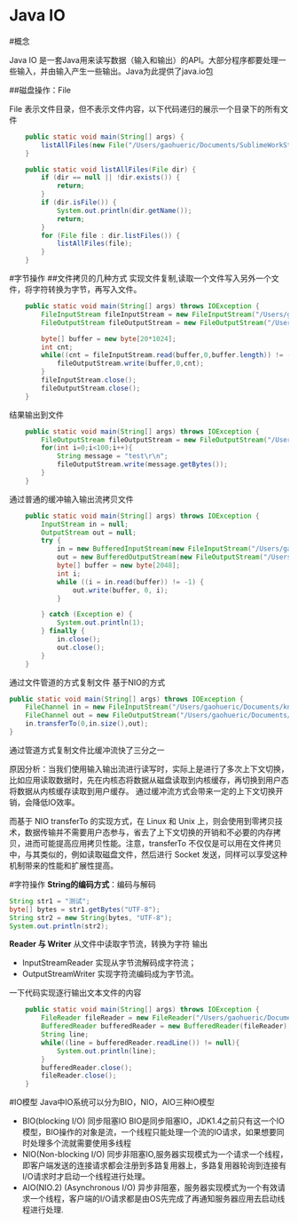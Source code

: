 # Java IO

#概念

Java IO 是一套Java用来读写数据（输入和输出）的API。大部分程序都要处理一些输入，并由输入产生一些输出。Java为此提供了java.io包

##磁盘操作：File

File 表示文件目录，但不表示文件内容，以下代码递归的展示一个目录下的所有文件
```java
    public static void main(String[] args) {
        listAllFiles(new File("/Users/gaohueric/Documents/SublimeWorkStation"));
    }

    public static void listAllFiles(File dir) {
        if (dir == null || !dir.exists()) {
            return;
        }
        if (dir.isFile()) {
            System.out.println(dir.getName());
            return;
        }
        for (File file : dir.listFiles()) {
            listAllFiles(file);
        }
    }
```

#字节操作
##文件拷贝的几种方式
实现文件复制,读取一个文件写入另外一个文件，将字符转换为字节，再写入文件。
```java
    public static void main(String[] args) throws IOException {
        FileInputStream fileInputStream = new FileInputStream("/Users/gaohueric/Documents/known_hosts");
        FileOutputStream fileOutputStream = new FileOutputStream("/Users/gaohueric/Documents/new_known_hosts");

        byte[] buffer = new byte[20*1024];
        int cnt;
        while((cnt = fileInputStream.read(buffer,0,buffer.length)) != -1){
            fileOutputStream.write(buffer,0,cnt);
        }
        fileInputStream.close();
        fileOutputStream.close();
    }
```
结果输出到文件
```java
    public static void main(String[] args) throws IOException {
        FileOutputStream fileOutputStream = new FileOutputStream("/Users/gaohueric/Documents/test.txt");
        for(int i=0;i<100;i++){
            String message = "test\r\n";
            fileOutputStream.write(message.getBytes());
        }
    }
```

通过普通的缓冲输入输出流拷贝文件
```java
    public static void main(String[] args) throws IOException {
        InputStream in = null;
        OutputStream out = null;
        try {
            in = new BufferedInputStream(new FileInputStream("/Users/gaohueric/Documents/known_hosts"));
            out = new BufferedOutputStream(new FileOutputStream("/Users/gaohueric/Documents/new_test.txt"));
            byte[] buffer = new byte[2048];
            int i;
            while ((i = in.read(buffer)) != -1) {
                out.write(buffer, 0, i);
            }

        } catch (Exception e) {
            System.out.println(1);
        } finally {
            in.close();
            out.close();
        }
    }
```

通过文件管道的方式复制文件 基于NIO的方式
```java
public static void main(String[] args) throws IOException {
    FileChannel in = new FileInputStream("/Users/gaohueric/Documents/known_hosts").getChannel();
    FileChannel out = new FileOutputStream("/Users/gaohueric/Documents/new_test.txt").getChannel();
    in.transferTo(0,in.size(),out);
}
```

通过管道方式复制文件比缓冲流快了三分之一

原因分析：当我们使用输入输出流进行读写时，实际上是进行了多次上下文切换，比如应用读取数据时，先在内核态将数据从磁盘读取到内核缓存，再切换到用户态将数据从内核缓存读取到用户缓存。
通过缓冲流方式会带来一定的上下文切换开销，会降低IO效率。

而基于 NIO transferTo 的实现方式，在 Linux 和 Unix 上，则会使用到零拷贝技术，数据传输并不需要用户态参与，省去了上下文切换的开销和不必要的内存拷贝，进而可能提高应用拷贝性能。注意，transferTo 不仅仅是可以用在文件拷贝中，与其类似的，例如读取磁盘文件，然后进行 Socket 发送，同样可以享受这种机制带来的性能和扩展性提高。

#字符操作
**String的编码方式**：编码与解码
```java
String str1 = "测试";
byte[] bytes = str1.getBytes("UTF-8");
String str2 = new String(bytes, "UTF-8");
System.out.println(str2);
```

**Reader 与 Writer**
从文件中读取字节流，转换为字符 输出
- InputStreamReader 实现从字节流解码成字符流；
- OutputStreamWriter 实现字符流编码成为字节流。

一下代码实现逐行输出文本文件的内容

```java
    public static void main(String[] args) throws IOException {
        FileReader fileReader = new FileReader("/Users/gaohueric/Documents/known_hosts");
        BufferedReader bufferedReader = new BufferedReader(fileReader);
        String line;
        while((line = bufferedReader.readLine()) != null){
            System.out.println(line);
        }
        bufferedReader.close();
        fileReader.close();
    }
```

#IO模型
Java中IO系统可以分为BIO，NIO，AIO三种IO模型

- BIO(blocking I/O) 同步阻塞IO BIO是同步阻塞IO，JDK1.4之前只有这一个IO模型，BIO操作的对象是流，一个线程只能处理一个流的IO请求，如果想要同时处理多个流就需要使用多线程
- NIO(Non-blocking I/O) 同步非阻塞IO,服务器实现模式为一个请求一个线程，即客户端发送的连接请求都会注册到多路复用器上，多路复用器轮询到连接有I/O请求时才启动一个线程进行处理。
- AIO(NIO.2) (Asynchronous I/O) 异步非阻塞，服务器实现模式为一个有效请求一个线程，客户端的I/O请求都是由OS先完成了再通知服务器应用去启动线程进行处理.







